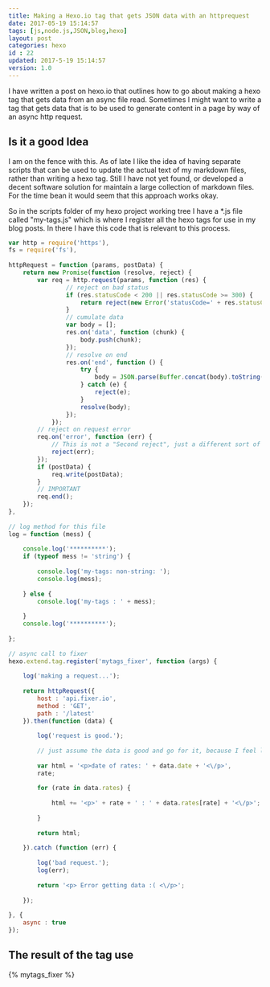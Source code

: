 ```yaml
---
title: Making a Hexo.io tag that gets JSON data with an httprequest
date: 2017-05-19 15:14:57
tags: [js,node.js,JSON,blog,hexo]
layout: post
categories: hexo
id : 22
updated: 2017-5-19 15:14:57
version: 1.0
---
```


I have written a post on hexo.io that outlines how to go about making a hexo tag that gets data from an async file read. Sometimes I might want to write a tag that gets data that is to be used to generate content in a page by way of an async http request.

<!-- more -->

## Is it a good Idea

I am on the fence with this. As of late I like the idea of having separate scripts that can be used to update the actual text of my markdown files, rather than writing a hexo tag. Still I have not yet found, or developed a decent software solution for maintain a large collection of markdown files. For the time bean it would seem that this approach works okay.

So in the scripts folder of my hexo project working tree I have a *.js file called "my-tags.js" which is where I register all the hexo tags for use in my blog posts. In there I have this code that is relevant to this process.

```js
var http = require('https'),
fs = require('fs'),
 
httpRequest = function (params, postData) {
    return new Promise(function (resolve, reject) {
        var req = http.request(params, function (res) {
                // reject on bad status
                if (res.statusCode < 200 || res.statusCode >= 300) {
                    return reject(new Error('statusCode=' + res.statusCode));
                }
                // cumulate data
                var body = [];
                res.on('data', function (chunk) {
                    body.push(chunk);
                });
                // resolve on end
                res.on('end', function () {
                    try {
                        body = JSON.parse(Buffer.concat(body).toString());
                    } catch (e) {
                        reject(e);
                    }
                    resolve(body);
                });
            });
        // reject on request error
        req.on('error', function (err) {
            // This is not a "Second reject", just a different sort of failure
            reject(err);
        });
        if (postData) {
            req.write(postData);
        }
        // IMPORTANT
        req.end();
    });
},
 
// log method for this file
log = function (mess) {
 
    console.log('**********');
    if (typeof mess != 'string') {
 
        console.log('my-tags: non-string: ');
        console.log(mess);
 
    } else {
        console.log('my-tags : ' + mess);
 
    }
    console.log('**********');
 
};
 
// async call to fixer
hexo.extend.tag.register('mytags_fixer', function (args) {
 
    log('making a request...');
 
    return httpRequest({
        host : 'api.fixer.io',
        method : 'GET',
        path : '/latest'
    }).then(function (data) {
 
        log('request is good.');
 
        // just assume the data is good and go for it, because I feel lucky.
 
        var html = '<p>date of rates: ' + data.date + '<\/p>',
        rate;
 
        for (rate in data.rates) {
 
            html += '<p>' + rate + ' : ' + data.rates[rate] + '<\/p>';
 
        }
 
        return html;
 
    }).catch (function (err) {
 
        log('bad request.');
        log(err);
 
        return '<p> Error getting data :( <\/p>';
 
    });
 
}, {
    async : true
});
```

## The result of the tag use

{% mytags_fixer %}